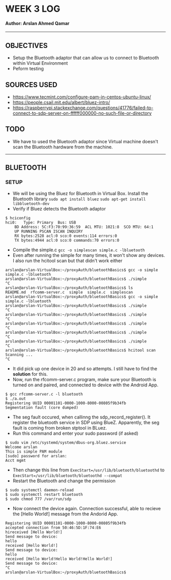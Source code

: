 # WEEK 3 LOG
#### Author: Arslan Ahmed Qamar

---

## OBJECTIVES
* Setup the Bluetooth adaptor that can allow us to connect to Bluetooth within Virtual Environment
* Peform testing 

## SOURCES USED 
* https://www.tecmint.com/configure-pam-in-centos-ubuntu-linux/
* https://people.csail.mit.edu/albert/bluez-intro/
* https://raspberrypi.stackexchange.com/questions/41776/failed-to-connect-to-sdp-server-on-ffffff000000-no-such-file-or-directory

## TODO
* We have to used the Bluetooth adaptor since Virtual machine doesn't scan the Bluetooth hardware from the machine. 

---

## BLUETOOTH
### SETUP
* We will be using the Bluez for Bluetooth in Virtual Box. Install the Bluetooth library
`sudo apt install bluez`
`sudo apt-get install libbluetooth-dev`
* Verify if Bluez detects the Bluetooth adaptor 
```
$ hciconfig
hci0:	Type: Primary  Bus: USB
	BD Address: 5C:F3:70:99:36:59  ACL MTU: 1021:8  SCO MTU: 64:1
	UP RUNNING PSCAN ISCAN INQUIRY 
	RX bytes:2528 acl:0 sco:0 events:114 errors:0
	TX bytes:4944 acl:0 sco:0 commands:70 errors:0
```
* Compile the simple.c
`gcc -o simplescan simple.c -lbluetooth`
* Even after running the simple for many times, it won't show any devices. I also run the hcitool scan but that didn't work either 
```
arslan@arslan-VirtualBox:~/proxyAuth/bluetoothBasics$ gcc -o simple simple.c -lbluetooth
arslan@arslan-VirtualBox:~/proxyAuth/bluetoothBasics$ ./simple
^C
arslan@arslan-VirtualBox:~/proxyAuth/bluetoothBasics$ ls
README.md  rfcomm-server.c  simple  simple.c  simplescan
arslan@arslan-VirtualBox:~/proxyAuth/bluetoothBasics$ gcc -o simple simple.c -lbluetooth
arslan@arslan-VirtualBox:~/proxyAuth/bluetoothBasics$ ./simple
^C
arslan@arslan-VirtualBox:~/proxyAuth/bluetoothBasics$ ./simple
^C
arslan@arslan-VirtualBox:~/proxyAuth/bluetoothBasics$ ./simple
^C  
arslan@arslan-VirtualBox:~/proxyAuth/bluetoothBasics$ ./simple
^C
arslan@arslan-VirtualBox:~/proxyAuth/bluetoothBasics$ ./simple
^C
arslan@arslan-VirtualBox:~/proxyAuth/bluetoothBasics$ hcitool scan
Scanning ...
^C
```
* It did pick up one device in 20 and so attempts. I still have to find the **solution** for this. 
* Now, run the rfcomm-server.c program, make sure your Bluetooth is turned on and paired, and connected to device with the Android App. 
```
$ gcc rfcomm-server.c -l bluetooth
$ ./a.out 
Registering UUID 00001101-0000-1000-8000-00805f9b34fb
Segmentation fault (core dumped)
```
* The seg fault occured, when callinng the sdp_record_register(). It register the bluetooth service in SDP using BlueZ. Apparently, the seg fault is coming from broken stptool in BLuez. 
* Run this command and enter your sudo password (if asked)
```
$ sudo vim /etc/systemd/system/dbus-org.bluez.service
Welcome arslan
This is simple PAM module
[sudo] password for arslan: 
Acct mgmt
```
* Then change this line from `ExecStart=/usr/lib/bluetooth/bluetoothd` to `ExecStart=/usr/lib/bluetooth/bluetoothd --compat`
* Restart the Bluetooth and change the permission
```
$ sudo systemctl daemon-reload
$ sudo systemctl restart bluetooth
$ sudo chmod 777 /var/run/sdp
```
*  Now connect the device again. Connection successful, able to recieve the [Hello World!] message from the Andorid App. 
```$ ./a.out 
Registering UUID 00001101-0000-1000-8000-00805f9b34fb
accepted connection from 50:46:5D:1F:74:E6
hireceived [Hello World!]
Send message to device:
hello
received [Hello World!]
Send message to device:
hello 
received [Hello World!Hello World!Hello World!]
Send message to device:
^C
arslan@arslan-VirtualBox:~/proxyAuth/bluetoothBasics$ 
```






